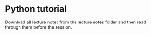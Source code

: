 # Python tutorial

Download all lecture notes from the lecture notes folder and then read through them before the session.

